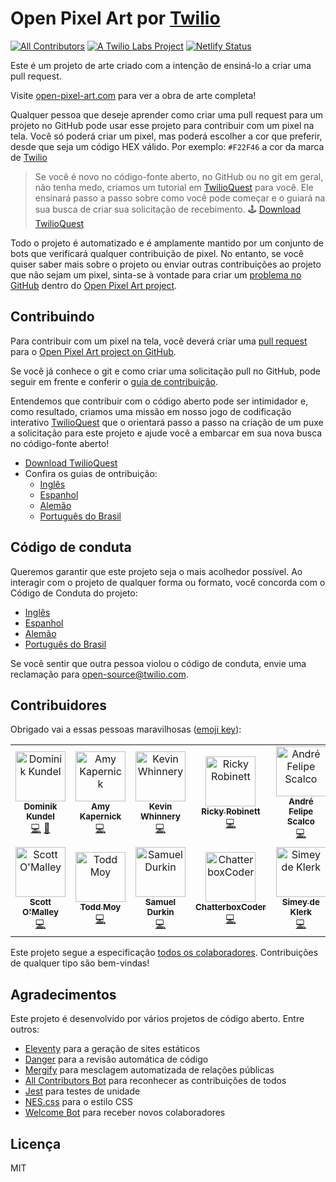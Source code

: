 # Open Pixel Art por [Twilio](https://www.twilio.com)

[![All Contributors](https://img.shields.io/badge/all_contributors-12-orange.svg?style=flat-square)](#contributors) [![A Twilio Labs Project](https://img.shields.io/static/v1?label=&message=Twilio-Labs&color=F22F46&labelColor=0D122B&logo=twilio&style=flat-square)](https://www.twilio.com/labs) [![Netlify Status](https://api.netlify.com/api/v1/badges/611ac0f9-4ae9-48a2-9769-26c32cb5f9e8/deploy-status)](https://app.netlify.com/sites/pixel-project-dev/deploys)

Este é um projeto de arte criado com a intenção de ensiná-lo a criar uma pull 
request.

Visite [open-pixel-art.com](https://open-pixel-art.com) para ver a obra de arte 
completa!

Qualquer pessoa que deseje aprender como criar uma pull request para um projeto 
no GitHub pode usar esse projeto para contribuir com um pixel na tela. Você só 
poderá criar um pixel, mas poderá escolher a cor que preferir, desde que seja um 
código HEX válido. Por exemplo: `#F22F46` a cor da marca de [Twilio](https://www.twilio.com)

> Se você é novo no código-fonte aberto, no GitHub ou no git em geral, não tenha 
medo, criamos um tutorial em [TwilioQuest](https://www.twilio.com/quest) para 
você. Ele ensinará passo a passo sobre como você pode começar e o guiará na sua 
busca de criar sua solicitação de recebimento.
> 🕹 [Download TwilioQuest](https://www.twilio.com/quest/download)

Todo o projeto é automatizado e é amplamente mantido por um conjunto de bots que 
verificará qualquer contribuição de pixel. No entanto, se você quiser saber mais 
sobre o projeto ou enviar outras contribuições ao projeto que não sejam um pixel, 
sinta-se à vontade para criar um [problema no GitHub](https://github.com/twilio-labs/open-pixel-art/issues) 
dentro do [Open Pixel Art project](https://github.com/twilio-labs/open-pixel-art).

## Contribuindo

Para contribuir com um pixel na tela, você deverá criar uma [pull request](https://opensource.guide/how-to-contribute/#opening-a-pull-request) 
para o [Open Pixel Art project on GitHub](https://github.com/twilio-labs/open-pixel-art).

Se você já conhece o git e como criar uma solicitação pull no GitHub, pode seguir 
em frente e conferir o [guia de contribuição](CONTRIBUTING.md).

Entendemos que contribuir com o código aberto pode ser intimidador e, como 
resultado, criamos uma missão em nosso jogo de codificação interativo 
[TwilioQuest](https://www.twilio.com/quest) que o orientará passo a passo na 
criação de um puxe a solicitação para este projeto e ajude você a embarcar em 
sua nova busca no código-fonte aberto!

- [Download TwilioQuest](https://www.twilio.com/quest/download)
- Confira os guias de ontribuição:
  - [Inglês](CONTRIBUTING.md)
  - [Espanhol](docs/es/CONTRIBUTING.md)
  - [Alemão](docs/de/CONTRIBUTING.md)
  - [Português do Brasil](docs/br/CONTRIBUTING.md)

## Código de conduta

Queremos garantir que este projeto seja o mais acolhedor possível. Ao interagir 
com o projeto de qualquer forma ou formato, você concorda com o Código de 
Conduta do projeto:

- [Inglês](CODE_OF_CONDUCT.md)
- [Espanhol](docs/es/CODE_OF_CONDUCT.md)
- [Alemão](docs/de/CODE_OF_CONDUCT.md)
- [Português do Brasil](docs/br/CODE_OF_CONDUCT.md)

Se você sentir que outra pessoa violou o código de conduta, envie uma reclamação para [open-source@twilio.com](mailto:open-source@twilio.com).

## Contribuidores

Obrigado vai a essas pessoas maravilhosas ([emoji key](https://allcontributors.org/docs/en/emoji-key)):

<!-- ALL-CONTRIBUTORS-LIST:START - Do not remove or modify this section -->
<!-- prettier-ignore -->
<table>
  <tr>
    <td align="center"><a href="https://dkundel.com"><img src="https://avatars3.githubusercontent.com/u/1505101?v=4" width="80px;" alt="Dominik Kundel"/><br /><sub><b>Dominik Kundel</b></sub></a><br /><a href="https://github.com/twilio-labs/open-pixel-art/commits?author=dkundel" title="Code">💻</a> <a href="#ideas-dkundel" title="Ideas, Planning, & Feedback">🤔</a></td>
    <td align="center"><a href="https://aimhigherwebdesign.com.au"><img src="https://avatars2.githubusercontent.com/u/15953185?v=4" width="80px;" alt="Amy Kapernick"/><br /><sub><b>Amy Kapernick</b></sub></a><br /><a href="https://github.com/twilio-labs/open-pixel-art/commits?author=amykapernick" title="Code">💻</a></td>
    <td align="center"><a href="https://github.com/kwhinnery"><img src="https://avatars3.githubusercontent.com/u/29193?v=4" width="80px;" alt="Kevin Whinnery"/><br /><sub><b>Kevin Whinnery</b></sub></a><br /><a href="https://github.com/twilio-labs/open-pixel-art/commits?author=kwhinnery" title="Code">💻</a></td>
    <td align="center"><a href="http://rickyrobinett.com"><img src="https://avatars3.githubusercontent.com/u/838096?v=4" width="80px;" alt="Ricky Robinett"/><br /><sub><b>Ricky Robinett</b></sub></a><br /><a href="https://github.com/twilio-labs/open-pixel-art/commits?author=rickyrobinett" title="Code">💻</a></td>
    <td align="center"><a href="https://github.com/andrescalco"><img src="https://avatars1.githubusercontent.com/u/10577705?v=4" width="80px;" alt="André Felipe Scalco"/><br /><sub><b>André Felipe Scalco</b></sub></a><br /><a href="https://github.com/twilio-labs/open-pixel-art/commits?author=andrescalco" title="Code">💻</a></td>
    <td align="center"><a href="https://gustiaux.com"><img src="https://avatars0.githubusercontent.com/u/26365722?v=4" width="80px;" alt="Teddy Gustiaux"/><br /><sub><b>Teddy Gustiaux</b></sub></a><br /><a href="https://github.com/twilio-labs/open-pixel-art/commits?author=teddy-gustiaux" title="Code">💻</a></td>
    <td align="center"><a href="https://github.com/AidanJSmith"><img src="https://avatars3.githubusercontent.com/u/26717362?v=4" width="80px;" alt="Aidan Smith"/><br /><sub><b>Aidan Smith</b></sub></a><br /><a href="https://github.com/twilio-labs/open-pixel-art/commits?author=AidanJSmith" title="Code">💻</a></td>
  </tr>
  <tr>
    <td align="center"><a href="https://github.com/TheHandsomeCoder"><img src="https://avatars0.githubusercontent.com/u/1569604?v=4" width="80px;" alt="Scott O'Malley"/><br /><sub><b>Scott O'Malley</b></sub></a><br /><a href="https://github.com/twilio-labs/open-pixel-art/commits?author=TheHandsomeCoder" title="Code">💻</a></td>
    <td align="center"><a href="http://www.toddmoy.com"><img src="https://avatars2.githubusercontent.com/u/22126?v=4" width="80px;" alt="Todd Moy"/><br /><sub><b>Todd Moy</b></sub></a><br /><a href="https://github.com/twilio-labs/open-pixel-art/commits?author=toddmoy" title="Code">💻</a></td>
    <td align="center"><a href="http://www.samueldurkin.com"><img src="https://avatars3.githubusercontent.com/u/6232253?v=4" width="80px;" alt="Samuel Durkin"/><br /><sub><b>Samuel Durkin</b></sub></a><br /><a href="https://github.com/twilio-labs/open-pixel-art/commits?author=FailedSitcom" title="Code">💻</a></td>
    <td align="center"><a href="https://github.com/nokenwa"><img src="https://avatars2.githubusercontent.com/u/23080261?v=4" width="80px;" alt="ChatterboxCoder"/><br /><sub><b>ChatterboxCoder</b></sub></a><br /><a href="https://github.com/twilio-labs/open-pixel-art/commits?author=nokenwa" title="Code">💻</a></td>
    <td align="center"><a href="https://github.com/simeydk"><img src="https://avatars0.githubusercontent.com/u/13088589?v=4" width="80px;" alt="Simey de Klerk"/><br /><sub><b>Simey de Klerk</b></sub></a><br /><a href="https://github.com/twilio-labs/open-pixel-art/commits?author=simeydk" title="Code">💻</a></td>
  </tr>
</table>

<!-- ALL-CONTRIBUTORS-LIST:END -->

Este projeto segue a especificação [todos os colaboradores](https://github.com/all-contributors/all-contributors). 
Contribuições de qualquer tipo são bem-vindas!

## Agradecimentos

Este projeto é desenvolvido por vários projetos de código aberto. Entre outros:

- [Eleventy](https://www.11ty.io/) para a geração de sites estáticos
- [Danger](https://danger.systems/js/) para a revisão automática de código
- [Mergify](https://github.com/mergifyio) para mesclagem automatizada de relações públicas
- [All Contributors Bot](https://github.com/all-contributors/all-contributors-bot) para reconhecer as contribuições de todos
- [Jest](https://jestjs.io/) para testes de unidade
- [NES.css](https://nostalgic-css.github.io/NES.css/) para o estilo CSS
- [Welcome Bot](https://github.com/behaviorbot/welcome) para receber novos colaboradores

## Licença

MIT
